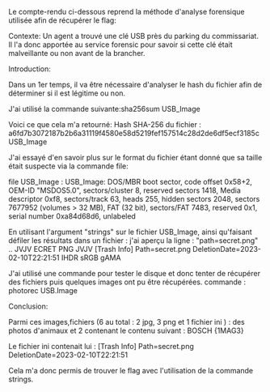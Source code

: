 

Le compte-rendu ci-dessous reprend la méthode d'analyse forensique utilisée afin de récupérer le flag:

Contexte:
Un agent a trouvé une clé USB près du parking du commissariat. Il l'a donc apportée au service forensic pour savoir si cette clé était malveillante ou non avant de la brancher.

Introduction:

Dans un 1er temps, il va être nécessaire d'analyser le hash du fichier afin de déterminer si il est légitime ou non.

J'ai utilisé la commande suivante:sha256sum USB_Image

Voici ce que cela m'a retourné:
Hash SHA-256 du fichier :
a6fd7b3072187b2b6a31119f4580e58d5219fef157514c28d2de6df5ecf3185c USB_Image

J'ai essayé d'en savoir plus sur le format du fichier étant donné que sa taille était suspecte via la commande file:

file USB_Image : USB_Image: DOS/MBR boot sector, code offset 0x58+2, OEM-ID "MSDOS5.0", sectors/cluster 8, reserved sectors 1418, Media descriptor 0xf8, sectors/track 63, heads 255, hidden sectors 2048, sectors 7677952 (volumes > 32 MB), FAT (32 bit), sectors/FAT 7483, reserved 0x1, serial number 0xa84d68d6, unlabeled

En utilisant l'argument "strings" sur le fichier USB_Image, ainsi qu'faisant défiler les résultats dans un fichier : j'ai aperçu la ligne : "path=secret.png"
..
JVJV ECRET PNG JVJV [Trash Info] Path=secret.png DeletionDate=2023-02-10T22:21:51 IHDR sRGB gAMA

J'ai utilisé une commande pour tester le disque et donc tenter de récupérer des fichiers puis quelques images ont pu être récupérées. commande : photorec USB.Image

Conclusion:

Parmi ces images,fichiers (6 au total : 2 jpg, 3 png et 1 fichier ini ) : des photos d'animaux et 2 contenant le contenu suivant : BOSCH {1MAG3}

Le fichier ini contenait lui : [Trash Info] Path=secret.png DeletionDate=2023-02-10T22:21:51

Cela m'a donc permis de trouver le flag avec l'utilisation de la commande strings.
